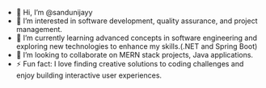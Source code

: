 - 👋 Hi, I’m @sandunijayy
- 👀 I’m interested in software development, quality assurance, and project management.
- 🌱 I’m currently learning advanced concepts in software engineering and exploring new technologies to enhance my skills.(.NET and Spring Boot)
- 💞️ I’m looking to collaborate on MERN stack projects, Java applications.
- ⚡ Fun fact: I love finding creative solutions to coding challenges and enjoy building interactive user experiences.



<!---
sandunijayy/sandunijayy is a ✨ special ✨ repository because its `README.md` (this file) appears on your GitHub profile.
You can click the Preview link to take a look at your changes.
--->
